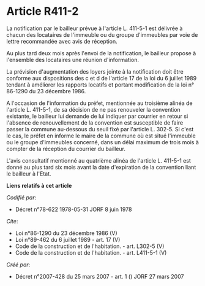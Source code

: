 # Article R411-2

La notification par le bailleur prévue à l'article L. 411-5-1 est délivrée à chacun des locataires de l'immeuble ou du groupe
d'immeubles par voie de lettre recommandée avec avis de réception. 

Au plus tard deux mois après l'envoi de la notification, le bailleur propose à l'ensemble des locataires une réunion
d'information. 

La prévision d'augmentation des loyers jointe à la notification doit être conforme aux dispositions des c et d de l'article
17 de la loi du 6 juillet 1989 tendant à améliorer les rapports locatifs et portant modification de la loi n° 86-1290 du 23
décembre 1986. 

A l'occasion de l'information du préfet, mentionnée au troisième alinéa de l'article L. 411-5-1, de sa décision de ne pas
renouveler la convention existante, le bailleur lui demande de lui indiquer par courrier en retour si l'absence de
renouvellement de la convention est susceptible de faire passer la commune au-dessous du seuil fixé par l'article L. 302-5.
Si c'est le cas, le préfet en informe le maire de la commune où est situé l'immeuble ou le groupe d'immeubles concerné, dans
un délai maximum de trois mois à compter de la réception du courrier du bailleur. 

L'avis consultatif mentionné au quatrième alinéa de l'article L. 411-5-1 est donné au plus tard six mois avant la date
d'expiration de la convention liant le bailleur à l'Etat.

**Liens relatifs à cet article**

_Codifié par_:

  - Décret n°78-622 1978-05-31 JORF 8 juin 1978

_Cite_:

  - Loi n°86-1290 du 23 décembre 1986 (V)
  - Loi n°89-462 du 6 juillet 1989 - art. 17 (V)
  - Code de la construction et de l'habitation. - art. L302-5 (V)
  - Code de la construction et de l'habitation. - art. L411-5-1 (V)

_Créé par_:

  - Décret n°2007-428 du 25 mars 2007 - art. 1 () JORF 27 mars 2007
